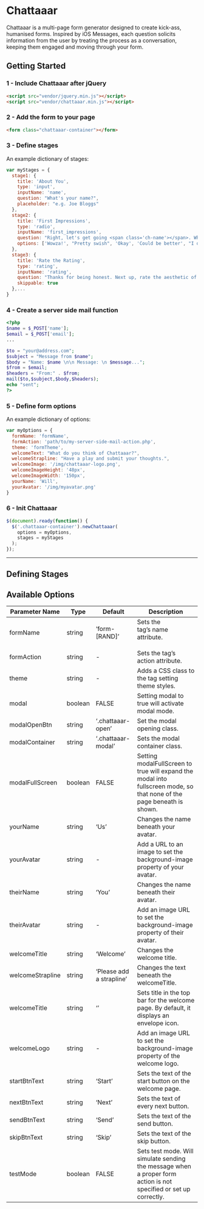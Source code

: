 #  Chattaaar

Chattaaar is a multi-page form generator designed to create kick-ass, humanised forms. Inspired by iOS Messages, each question solicits information from the user by treating the process as a conversation, keeping them engaged and moving through your form.

## Getting Started

### 1 - Include Chattaaar after jQuery

```html
<script src="vendor/jquery.min.js"></script>
<script src="vendor/chattaaar.min.js"></script>
```

### 2 - Add the form to your page

```html
<form class="chattaaar-container"></form>
```

### 3 - Define stages
An example dictionary of stages:

```js
var myStages = {
  stage1: {
    title: 'About You',
    type: 'input',
    inputName: 'name',
    question: "What's your name?",
    placeholder: "e.g. Joe Bloggs"
  },
  stage2: {
    title: 'First Impressions',
    type: 'radio',
    inputName: 'first_impressions',
    question: "Right, let's get going <span class='ch-name'></span>. What are your first impressions of Chattaaar?",
    options: ['Wowza!', "Pretty swish", 'Okay', 'Could be better', "I don't like it"]
  },
  stage3: {
    title: 'Rate the Rating',
    type: 'rating',
    inputName: 'rating',
    question: "Thanks for being honest. Next up, rate the aesthetic of this ratings widget.",
    skippable: true
  },...
}
```

### 4 - Create a server side mail function

```php
<?php
$name = $_POST['name'];
$email = $_POST['email'];
...

$to = "your@address.com";
$subject = "Message from $name";
$body = "Name: $name \n\n Message: \n $message...";
$from = $email;
$headers = "From:" . $from;
mail($to,$subject,$body,$headers);
echo "sent";
?>
```

### 5 - Define form options
An example dictionary of options:

```js
var myOptions = {
  formName: 'formName',
  formAction: 'path/to/my-server-side-mail-action.php',
  theme: 'formTheme',
  welcomeText: "What do you think of Chattaaar?",
  welcomeStrapline: "Have a play and submit your thoughts.",
  welcomeImage: '/img/chattaaar-logo.png',
  welcomeImageHeight: '48px',
  welcomeImageWidth: '150px',
  yourName: 'Will',
  yourAvatar: '/img/myavatar.png'
}
```

### 6 - Init Chattaaar
```js
$(document).ready(function() {
  $('.chattaaar-container').newChattaaar(
    options = myOptions,
    stages = myStages
  );
});
```

* * *

## Defining Stages

## Available Options

| Parameter Name   | Type    | Default                            | Description                                                                                                            |
|------------------|---------|------------------------------------|------------------------------------------------------------------------------------------------------------------------|
| formName         | string  | ‘form-[RAND]’               | Sets the <form> tag’s name attribute.                                                                                  |
| formAction       | string  | -                                  | Sets the <form> tag’s action attribute.                                                                                |
| theme            | string  | -                                  | Adds a CSS class to the <form> tag setting theme styles.                                                               |
| modal            | boolean | FALSE                              | Setting modal to true will activate modal mode.                                                                        |
| modalOpenBtn     | string  | ‘.chattaaar-open’                  | Set the modal opening class.                                                                                           |
| modalContainer   | string  | ‘.chattaaar-modal’                 | Sets the modal container class.                                                                                        |
| modalFullScreen  | boolean | FALSE                              | Setting modalFullScreen to true will expand the modal into fullscreen mode, so that none of the page beneath is shown. |
| yourName         | string  | ‘Us’                               | Changes the name beneath your avatar.                                                                                  |
| yourAvatar       | string  | -                                  | Add a URL to an image to set the background-image property of your avatar.                                             |
| theirName        | string  | ‘You’                              | Changes the name beneath their avatar.                                                                                 |
| theirAvatar      | string  | -                                  | Add an image URL to set the background-image property of their avatar.                                                 |
| welcomeTitle     | string  | ‘Welcome’                          | Changes the welcome title.                                                                                             |
| welcomeStrapline | string  | ‘Please add a strapline’           | Changes the text beneath the welcomeTitle.                                                                             |
| welcomeTitle     | string  | ‘<i class="el-icon-envelope"></i>’ | Sets title in the top bar for the welcome page. By default, it displays an envelope icon.                              |
| welcomeLogo      | string  | -                                  | Add an image URL to set the background-image property of the welcome logo.                                             |
| startBtnText     | string  | ‘Start’                            | Sets the text of the start button on the welcome page.                                                                 |
| nextBtnText      | string  | ‘Next’                             | Sets the text of every next button.                                                                                    |
| sendBtnText      | string  | ‘Send’                             | Sets the text of the send button.                                                                                      |
| skipBtnText      | string  | ‘Skip’                             | Sets the text of the skip button.                                                                                      |
| testMode         | boolean | FALSE                              | Sets test mode. Will simulate sending the message when a proper form action is not specified or set up correctly.      |
